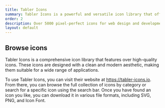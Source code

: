 ```yaml
---
title: Tabler Icons
summary: Tabler Icons is a powerful and versatile icon library that offers a huge collection of high quality icons suitable for a wide range of applications. With its clean and modern aesthetic, extensive customisation options, and user-friendly website and plugins, Tabler Icons is an excellent resource for designers and developers looking to enhance their projects with high-quality icons.
order: 2
description: Over 5000 pixel-perfect icons for web design and development
layout: default
---
```


## Browse icons

Tabler Icons is a comprehensive icon library that features over <IconsCount rounded /> high-quality icons. These icons are designed with a clean and modern aesthetic, making them suitable for a wide range of applications.

To use Tabler Icons, you can visit their website at https://tabler-icons.io. From there, you can browse the full collection of icons by category or search for a specific icon using the search bar. Once you have found an icon you like, you can download it in various file formats, including SVG, PNG, and Icon Font.

